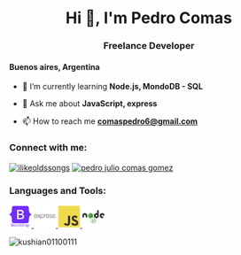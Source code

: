 
<h1 align="center">Hi 👋, I'm Pedro Comas</h1>
<h3 align="center">Freelance Developer</h3>
<h4 align="left">Buenos aires, Argentina</h3>

- 🌱 I’m currently learning **Node.js, MondoDB - SQL**

- 💬 Ask me about **JavaScript, express**

- 📫 How to reach me **comaspedro6@gmail.com**

<h3 align="left">Connect with me:</h3>
<p align="left">
<a href="https://twitter.com/ilikeoldssongs" target="blank"><img align="center" src="https://raw.githubusercontent.com/rahuldkjain/github-profile-readme-generator/master/src/images/icons/Social/twitter.svg" alt="ilikeoldssongs" height="30" width="40" /></a>
<a href="[https://linkedin.com/in/](https://www.linkedin.com/in/pedro-comas/" target="blank"><img align="center" src="https://raw.githubusercontent.com/rahuldkjain/github-profile-readme-generator/master/src/images/icons/Social/linked-in-alt.svg" alt="pedro julio comas gomez" height="30" width="40" /></a>
</p>

<h3 align="left">Languages and Tools:</h3>


<p align="left"> <a href="https://getbootstrap.com" target="_blank" rel="noreferrer"> <img src="https://raw.githubusercontent.com/devicons/devicon/master/icons/bootstrap/bootstrap-plain-wordmark.svg" alt="bootstrap" width="40" height="40"/> </a> </a> <a href="https://expressjs.com" target="_blank" rel="noreferrer"> <img src="https://raw.githubusercontent.com/devicons/devicon/master/icons/express/express-original-wordmark.svg" alt="express" width="40" height="40"/> </a> <a href="https://developer.mozilla.org/en-US/docs/Web/JavaScript" target="_blank" rel="noreferrer"> <img src="https://raw.githubusercontent.com/devicons/devicon/master/icons/javascript/javascript-original.svg" alt="javascript" width="40" height="40"/> </a> <a href="https://nodejs.org" target="_blank" rel="noreferrer"> <img src="https://raw.githubusercontent.com/devicons/devicon/master/icons/nodejs/nodejs-original-wordmark.svg" alt="nodejs" width="40" height="40"/> </a> 

<p><img align="left" src="https://github-readme-stats.vercel.app/api/top-langs?username=kushian01100111&show_icons=true&locale=en&layout=compact" alt="kushian01100111" /></p>
